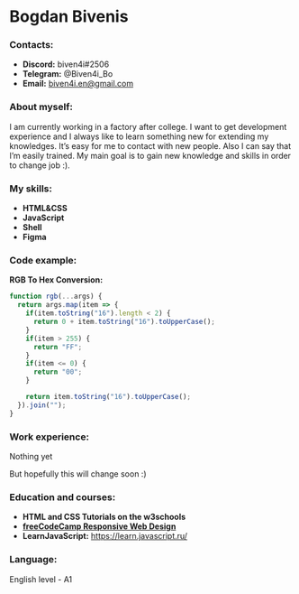 # Bogdan Bivenis

### Contacts:
- **Discord:** biven4i#2506
- **Telegram:** @Biven4i_Bo
- **Email:** biven4i.en@gmail.com

### About myself:
I am currently working in a factory after college. I want to get development experience and I always like to learn something new for extending my knowledges. It’s easy for me to contact with new people. Also I can say that I’m easily trained. My main goal is to gain new knowledge and skills in order to change job :).

### My skills:
- **HTML&CSS**
- **JavaScript**
- **Shell**
- **Figma**

### Code example:

**RGB To Hex Conversion:**

``` JavaScript
function rgb(...args) {
  return args.map(item => {
    if(item.toString("16").length < 2) {
      return 0 + item.toString("16").toUpperCase();
    }
    if(item > 255) {
      return "FF";
    }
    if(item <= 0) {
      return "00";
    }

    return item.toString("16").toUpperCase();
  }).join("");
}
```

### Work experience:

Nothing yet

But hopefully this will change soon :)

### Education and courses:
- **HTML and CSS Tutorials on the w3schools**
- [**freeCodeCamp Responsive Web Design**](https://www.freecodecamp.org/certification/biven4i/responsive-web-design)
- **LearnJavaScript:** https://learn.javascript.ru/

### Language:
English level - A1